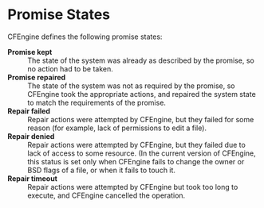 # Promise States

CFEngine defines the following promise states:

<dl>
	<dt>
		<strong>Promise kept</strong>
	</dt>
	<dd>
	The state of the system was already as described by the promise, so no action had to be taken.
	</dd>
	<dt>
		<strong>Promise repaired</strong>
	</dt>
	<dd>
The state of the system was not as required by the promise, so CFEngine took the
appropriate actions, and repaired the system state to match the requirements of
the promise.
	</dd>
	<dt>
		<strong>Repair failed</strong>
	</dt>
	<dd>
Repair actions were attempted by CFEngine, but they failed for some reason (for
example, lack of permissions to edit a file).
	</dd>
	<dt>
		<strong>Repair denied</strong>
	</dt>
	<dd>
Repair actions were attempted by CFEngine, but they failed due to lack of access
to some resource. (In the current version of CFEngine, this status is set only when
CFEngine fails to change the owner or BSD flags of a file, or when it fails to touch it.
	</dd>
	<dt>
		<strong>Repair timeout</strong>
	</dt>
	<dd>
		Repair actions were attempted by CFEngine but took too long to execute, and
CFEngine cancelled the operation.
	</dd>
</dl>